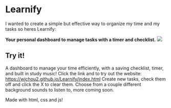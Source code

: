 # Learnify

I wanted to create a simple but effective way to organize my time and my tasks so heres Learnify:

<b>Your personal dashboard to manage tasks with a timer and checklist.</b>
<img src="Demoimage.png"></img>

## Try it!

A dashboard to manage your time efficiently, with a saving checklist, timer, and built in study music!
Click the link and to try out the website: <a>https://wjchou2.github.io/Learnify/index.html</a>
Create new tasks, check them off and click the X to clear them.
Choose from a couple different background sounds to listen to, more coming soon.

Made with html, css and js!
